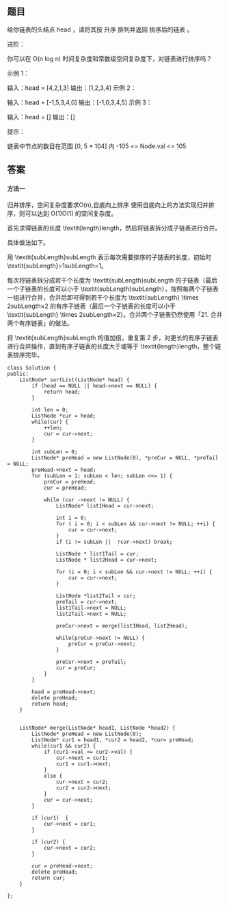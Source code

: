 ## 题目
给你链表的头结点 head ，请将其按 升序 排列并返回 排序后的链表 。

进阶：

你可以在 O(n log n) 时间复杂度和常数级空间复杂度下，对链表进行排序吗？
 

示例 1：


输入：head = [4,2,1,3]
输出：[1,2,3,4]
示例 2：


输入：head = [-1,5,3,4,0]
输出：[-1,0,3,4,5]
示例 3：

输入：head = []
输出：[]
 

提示：

链表中节点的数目在范围 [0, 5 * 104] 内
-105 <= Node.val <= 105

## 答案

#### 方法一
归并排序，空间复杂度要求O(n),自底向上排序
使用自底向上的方法实现归并排序，则可以达到 O(1)O(1) 的空间复杂度。

首先求得链表的长度 \textit{length}length，然后将链表拆分成子链表进行合并。

具体做法如下。

用 \textit{subLength}subLength 表示每次需要排序的子链表的长度，初始时 \textit{subLength}=1subLength=1。

每次将链表拆分成若干个长度为 \textit{subLength}subLength 的子链表（最后一个子链表的长度可以小于 \textit{subLength}subLength），按照每两个子链表一组进行合并，合并后即可得到若干个长度为 \textit{subLength} \times 2subLength×2 的有序子链表（最后一个子链表的长度可以小于 \textit{subLength} \times 2subLength×2）。合并两个子链表仍然使用「21. 合并两个有序链表」的做法。

将 \textit{subLength}subLength 的值加倍，重复第 2 步，对更长的有序子链表进行合并操作，直到有序子链表的长度大于或等于 \textit{length}length，整个链表排序完毕。

```
class Solution {
public:
    ListNode* sortList(ListNode* head) {
        if (head == NULL || head->next == NULL) {
            return head;
        }

        int len = 0;
        ListNode *cur = head;
        while(cur) {
            ++len;
            cur = cur->next;
        }

        int subLen = 0;
        ListNode* preHead = new ListNode(0), *preCur = NULL, *preTail = NULL;
        preHead->next = head;
        for (subLen = 1; subLen < len; subLen <<= 1) {
            preCur = preHead;
            cur = preHead;

            while (cur ->next != NULL) {
                ListNode* list1Head = cur->next;
                
                int i = 0;
                for ( i = 0; i < subLen && cur->next != NULL; ++i) {
                    cur = cur->next;
                }
                if (i != subLen ||  !cur->next) break;

                ListNode * list1Tail = cur;
                ListNode * list2Head = cur->next;

                for (i = 0; i < subLen && cur->next != NULL; ++i) {
                    cur = cur->next;
                }

                ListNode *list2Tail = cur;
                preTail = cur->next;
                list1Tail->next = NULL;
                list2Tail->next = NULL;

                preCur->next = merge(list1Head, list2Head);

                while(preCur->next != NULL) {
                    preCur = preCur->next;
                }
                
                preCur->next = preTail;
                cur = preCur;
            }
        }
        
        head = preHead->next;
        delete preHead;
        return head;
    }


    ListNode* merge(ListNode* head1, ListNode *head2) {
        ListNode* preHead = new ListNode(0);
        ListNode* cur1 = head1, *cur2 = head2, *cur= preHead;
        while(cur1 && cur2) {
            if (cur1->val <= cur2->val) {
                cur->next = cur1;
                cur1 = cur1->next;
            }
            else {
                cur->next = cur2;
                cur2 = cur2->next;
            }
            cur = cur->next;
        }

        if (cur1)  {
            cur->next = cur1;
        }

        if (cur2) {
            cur->next = cur2;
        }

        cur = preHead->next;
        delete preHead;
        return cur;
    }

};
```
